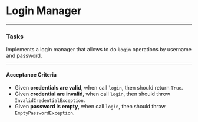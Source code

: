 # Login Manager

---

### Tasks

Implements a login manager that allows to do `login` operations by username and password.

---

#### Acceptance Criteria

* Given **credentials are valid**, when call `login`, then should return `True`.
* Given **credential are invalid**, when call `login`, then should throw `InvalidCredentialException`.
* Given **password is empty**, when call `login`, then should throw `EmptyPasswordException`.